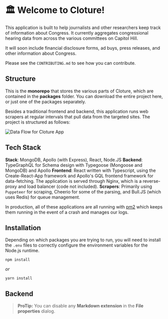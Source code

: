 # 🏛️ Welcome to Cloture! 

This application is built to help journalists and other researchers keep track of information about Congress. It currently aggregates congressional hearing data from across the various committees on Capitol Hill. 

It will soon include financial disclosure forms, ad buys, press releases, and other information about Congress.

Please see the `CONTRIBUTING.md` to see how you can contribute.

## Structure

This is the **monorepo**  that stores the various parts of Cloture, which are contained in the **packages** folder. You can download the entire project here, or just one of the packages separately.

Besides a traditional frontend and backend, this application runs web scrapers at regular intervals that pull data from the targeted sites. The project is structured as follows:

![Data Flow for Cloture App](https://storage.googleapis.com/cloture/ClotureFlow.png) 

## Tech Stack

**Stack**: MongoDB, Apollo (with Express), React, Node.JS
**Backend**: TypeGraphQL for Schema design with Typegoose (Mongoose and MongoDB) and Apollo
**Frontend**:  React written with Typescript, using the Create-React-App framework and Apollo's GQL frontend framework for data-fetching. The application is served through Nginx, which is a reverse-proxy and load balancer (code not included).
**Scrapers**: Primarily using `Puppeteer` for scraping, Cheerio for some of the parsing, and Bull.JS (which uses Redis) for queue management. 

In production, all of these applications are all running with [pm2](https://pm2.io/) which keeps them running in the event of a crash and manages our logs.

## Installation

Depending on which packages you are trying to run, you will need to install the `.env` files to correctly configure the environment variables for the Node.js runtime.

`npm install` 

*or*

`yarn install` 


## Backend

> **ProTip:** You can disable any **Markdown extension** in the **File properties** dialog.

